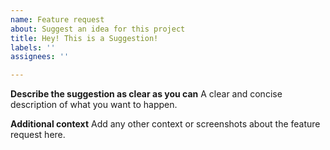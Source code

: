 ```yaml
---
name: Feature request
about: Suggest an idea for this project
title: Hey! This is a Suggestion!
labels: ''
assignees: ''

---
```


**Describe the suggestion as clear as you can**
A clear and concise description of what you want to happen.

**Additional context**
Add any other context or screenshots about the feature request here.
